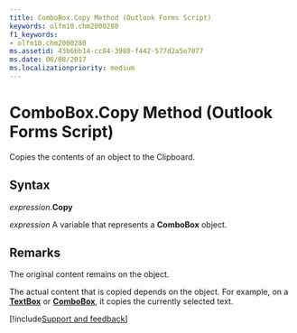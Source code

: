 ```yaml
---
title: ComboBox.Copy Method (Outlook Forms Script)
keywords: olfm10.chm2000280
f1_keywords:
- olfm10.chm2000280
ms.assetid: 43b6bb14-cc84-3980-f442-577d2a5e7077
ms.date: 06/08/2017
ms.localizationpriority: medium
---
```



# ComboBox.Copy Method (Outlook Forms Script)

Copies the contents of an object to the Clipboard.


## Syntax

_expression_.**Copy**

_expression_ A variable that represents a **ComboBox** object.


## Remarks

The original content remains on the object.

The actual content that is copied depends on the object. For example, on a **[TextBox](Outlook.textbox.md)** or **[ComboBox](Outlook.combobox.md)**, it copies the currently selected text.

[!include[Support and feedback](~/includes/feedback-boilerplate.md)]